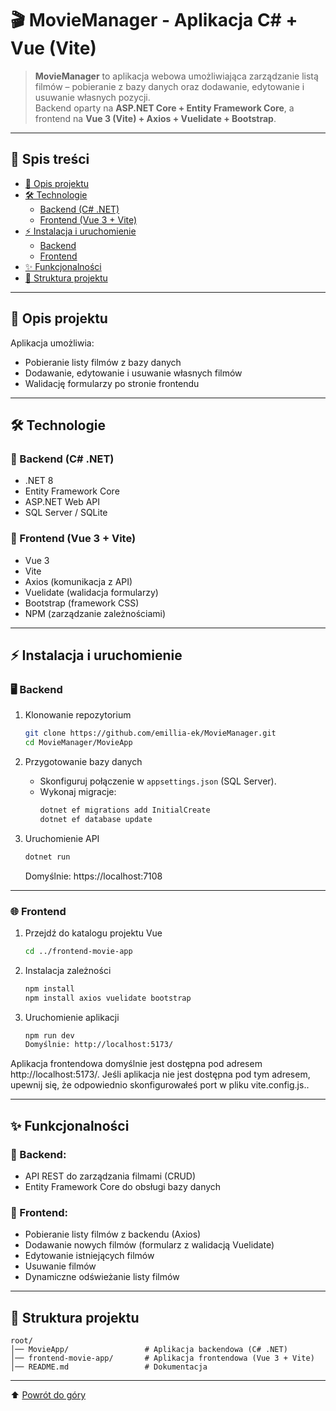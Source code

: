 # 🎬 MovieManager - Aplikacja C# + Vue (Vite)

> **MovieManager** to aplikacja webowa umożliwiająca zarządzanie listą filmów – pobieranie z bazy danych oraz dodawanie, edytowanie i usuwanie własnych pozycji.  
> Backend oparty na **ASP.NET Core + Entity Framework Core**, a frontend na **Vue 3 (Vite) + Axios + Vuelidate + Bootstrap**.

---

## 📑 Spis treści
- [🚀 Opis projektu](#-opis-projektu)  
- [🛠 Technologie](#-technologie)  
  - [Backend (C# .NET)](#-backend-c-net)  
  - [Frontend (Vue 3 + Vite)](#-frontend-vue-3--vite)  
- [⚡ Instalacja i uruchomienie](#-instalacja-i-uruchomienie)  
  - [Backend](#-backend)  
  - [Frontend](#-frontend)  
- [✨ Funkcjonalności](#-funkcjonalności)  
- [📂 Struktura projektu](#-struktura-projektu)  

---

## 🚀 Opis projektu
Aplikacja umożliwia:
- Pobieranie listy filmów z bazy danych  
- Dodawanie, edytowanie i usuwanie własnych filmów  
- Walidację formularzy po stronie frontendu  

---

## 🛠 Technologie

### 🔹 Backend (C# .NET)
- .NET 8  
- Entity Framework Core  
- ASP.NET Web API  
- SQL Server / SQLite  

### 🔹 Frontend (Vue 3 + Vite)
- Vue 3  
- Vite  
- Axios (komunikacja z API)  
- Vuelidate (walidacja formularzy)  
- Bootstrap (framework CSS)  
- NPM (zarządzanie zależnościami)  

---

## ⚡ Instalacja i uruchomienie

### 🖥 Backend
1. Klonowanie repozytorium
   ```sh
   git clone https://github.com/emillia-ek/MovieManager.git  
   cd MovieManager/MovieApp
   ```

2. Przygotowanie bazy danych  
   - Skonfiguruj połączenie w `appsettings.json` (SQL Server).  
   - Wykonaj migracje:
     ```sh
     dotnet ef migrations add InitialCreate  
     dotnet ef database update
     ```

3. Uruchomienie API
   ```sh
   dotnet run
   ```
   Domyślnie: https://localhost:7108  

---

### 🌐 Frontend
1. Przejdź do katalogu projektu Vue
   ```sh 
   cd ../frontend-movie-app
   ```

2. Instalacja zależności
   ```sh
   npm install  
   npm install axios vuelidate bootstrap
   ```

3. Uruchomienie aplikacji  
   ```sh
   npm run dev  
   Domyślnie: http://localhost:5173/
   ```
   
  Aplikacja frontendowa domyślnie jest dostępna pod adresem http://localhost:5173/. Jeśli aplikacja nie jest dostępna pod tym adresem, upewnij się, że odpowiednio skonfigurowałeś port w pliku vite.config.js..
  
---

## ✨ Funkcjonalności

### 🔹 Backend:
- API REST do zarządzania filmami (CRUD)  
- Entity Framework Core do obsługi bazy danych  

### 🔹 Frontend:
- Pobieranie listy filmów z backendu (Axios)  
- Dodawanie nowych filmów (formularz z walidacją Vuelidate)  
- Edytowanie istniejących filmów  
- Usuwanie filmów  
- Dynamiczne odświeżanie listy filmów  

---

## 📂 Struktura projektu

```
root/
│── MovieApp/                 # Aplikacja backendowa (C# .NET)
│── frontend-movie-app/       # Aplikacja frontendowa (Vue 3 + Vite)
│── README.md                 # Dokumentacja
```
---

⬆️ [Powrót do góry](#-moviemanager---aplikacja-c--vue-vite)
